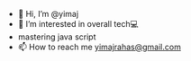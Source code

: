 - 👋 Hi, I’m @yimaj
- 👀 I’m interested in overall tech💻
- mastering java script
- 📫 How to reach me yimajrahas@gmail.com

<!---
yimaj9/yimaj9 is a ✨ special ✨ repository because its `README.md` (this file) appears on your GitHub profile.
You can click the Preview link to take a look at your changes.
--->
